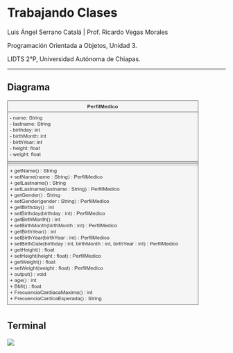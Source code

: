 # Trabajando Clases

Luis Ángel Serrano Catalá | Prof. Ricardo Vegas Morales

Programación Orientada a Objetos, Unidad 3.

LIDTS 2°P, Universidad Autónoma de Chiapas.

---

## Diagrama

![](uml/PerfilMedico.png)

## Terminal

![](2022-04-05-17-42-32.png)